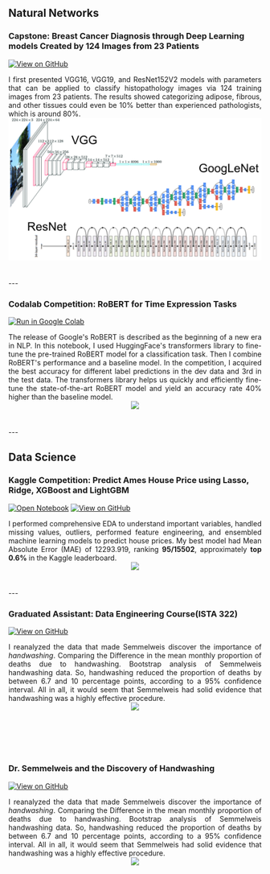 ## Natural Networks

### Capstone: Breast Cancer Diagnosis through Deep Learning models Created by 124 Images from 23 Patients

[![View on GitHub](https://img.shields.io/badge/GitHub-View_on_GitHub-blue?logo=GitHub)](https://github.com/peichenleegy/Capstone_BreastCancer.git)

<div style="text-align: justify">I first presented VGG16, VGG19, and ResNet152V2 models with parameters that can be applied to classify histopathology images via 124 training images from 23 patients. The results showed categorizing adipose, fibrous, and other tissues could even be 10% better than experienced pathologists, which is around 80%.
</div>

<center><img src="images/CNN.webp"/></center>
<br></br>
---
<!-- 
My complete implementation of assignments and projects in [***CS224n: Natural Language Processing with Deep Learning***](http://web.stanford.edu/class/cs224n/) by Stanford (Winter, 2019).
**Neural Machine Translation:** An NMT system which translates texts from Spanish to English using a Bidirectional LSTM encoder for the source sentence and a Unidirectional LSTM Decoder with multiplicative attention for the target sentence 
([GitHub](https://github.com/chriskhanhtran/CS224n-NLP-Solutions/tree/master/assignments/)). -->

### Codalab Competition: RoBERT for Time Expression Tasks

[![Run in Google Colab](https://img.shields.io/badge/Colab-Run_in_Google_Colab-blue?logo=Google&logoColor=FDBA18)](https://colab.research.google.com/drive/1FkyewiiSBLAnBOILEKG_KJF4cRSdZZ8h?usp=sharing)

<div style="text-align: justify">The release of Google's RoBERT is described as the beginning of a new era in NLP. In this notebook, I used HuggingFace's transformers library to fine-tune the pre-trained RoBERT model for a classification task. Then I combine RoBERT's performance and a baseline model. In the competition, I acquired the best accuracy for different label predictions in the dev data and 3rd in the test data. The transformers library helps us quickly and efficiently fine-tune the state-of-the-art RoBERT model and yield an accuracy rate 40% higher than the baseline model.</div>

<center><img src="images/BERT-classification.png"/></center>
<br></br>
---

## Data Science

### Kaggle Competition: Predict Ames House Price using Lasso, Ridge, XGBoost and LightGBM

[![Open Notebook](https://img.shields.io/badge/Jupyter-Open_Notebook-blue?logo=Jupyter)](projects/ames-house-price.html)
[![View on GitHub](https://img.shields.io/badge/GitHub-View_on_GitHub-blue?logo=GitHub)](https://github.com/ua-ista-457/graduate-project-pe791006ggy.git)

<div style="text-align: justify">I performed comprehensive EDA to understand important variables, handled missing values, outliers, performed feature engineering, and ensembled machine learning models to predict house prices. My best model had Mean Absolute Error (MAE) of 12293.919, ranking <b>95/15502</b>, approximately <b>top 0.6%</b> in the Kaggle leaderboard.</div>

<center><img src="images/ames-house-price???.jpg"/></center>
<br></br>
---

### Graduated Assistant: Data Engineering Course(ISTA 322)

<!-- [![Open Web App](https://img.shields.io/badge/Heroku-Open_Web_App-blue?logo=Heroku)](http://credit-risk.herokuapp.com/) -->
<!-- [![Open Notebook](https://img.shields.io/badge/Jupyter-Open_Notebook-blue?logo=Jupyter)](https://github.com/chriskhanhtran/credit-risk-prediction/blob/master/documents/Notebook.ipynb) -->
[![View on GitHub](https://img.shields.io/badge/GitHub-View_on_GitHub-blue?logo=GitHub)](https://github.com/peichenleegy/DiscoveryHandwashing/blob/main/Discovery_Handwashing.ipynb)

<div style="text-align: justify"> I reanalyzed the data that made Semmelweis discover the importance of <em>handwashing</em>.  Comparing the Difference in the mean monthly proportion of deaths due to handwashing. Bootstrap analysis of Semmelweis handwashing data. So, handwashing reduced the proportion of deaths by between 6.7 and 10 percentage points, according to a 95% confidence interval. All in all, it would seem that Semmelweis had solid evidence that handwashing was a highly effective procedure.</div>

<center><img src="images/credit-risk-webapp????.png"/></center>

<br></br>
---

### Dr. Semmelweis and the Discovery of Handwashing

<!-- [![Open Web App](https://img.shields.io/badge/Heroku-Open_Web_App-blue?logo=Heroku)](http://credit-risk.herokuapp.com/) -->
<!-- [![Open Notebook](https://img.shields.io/badge/Jupyter-Open_Notebook-blue?logo=Jupyter)](https://github.com/chriskhanhtran/credit-risk-prediction/blob/master/documents/Notebook.ipynb) -->
[![View on GitHub](https://img.shields.io/badge/GitHub-View_on_GitHub-blue?logo=GitHub)](https://github.com/peichenleegy/DiscoveryHandwashing/blob/main/Discovery_Handwashing.ipynb)

<div style="text-align: justify"> I reanalyzed the data that made Semmelweis discover the importance of <em>handwashing</em>.  Comparing the Difference in the mean monthly proportion of deaths due to handwashing. Bootstrap analysis of Semmelweis handwashing data. So, handwashing reduced the proportion of deaths by between 6.7 and 10 percentage points, according to a 95% confidence interval. All in all, it would seem that Semmelweis had solid evidence that handwashing was a highly effective procedure.</div>

<center><img src="images/credit-risk-webapp????.png"/></center>

<!-- ---
## Filmed by me

[![View My Films](https://img.shields.io/badge/YouTube-View_My_Films-grey?logo=youtube&labelColor=FF0000)](https://www.youtube.com/watch?v=vfZwdEWgUPE)

<div style="text-align: justify">Besides Data Science, I also have a great passion for photography and videography. Below is a list of films I documented to retain beautiful memories of places I traveled to and amazing people I met on the way.</div>
<br>

- [Ada Von Weiss - You Regret (Winter at Niagara)](https://www.youtube.com/watch?v=-5esqvmPnHI)
- [The Weight We Carry is Love - TORONTO](https://www.youtube.com/watch?v=vfZwdEWgUPE)
- [In America - Boston 2017](https://www.youtube.com/watch?v=YdXufiebgyc)
- [In America - We Call This Place Our Home (Massachusetts)](https://www.youtube.com/watch?v=jzfcM_iO0FU)

--- -->

<!-- ---
### Detect Food Trends from Facebook Posts: Co-occurence Matrix, Lift and PPMI

[![Open Notebook](https://img.shields.io/badge/Jupyter-Open_Notebook-blue?logo=Jupyter)](projects/detect-food-trends-facebook.html)
[![View on GitHub](https://img.shields.io/badge/GitHub-View_on_GitHub-blue?logo=GitHub)](https://github.com/chriskhanhtran/facebook-detect-food-trends)

<div style="text-align: justify">First I build co-occurence matrices of ingredients from Facebook posts from 2011 to 2015. Then, to identify interesting and rare ingredient combinations that occur more than by chance, I calculate Lift and PPMI metrics. Lastly, I plot time-series data of identified trends to validate my findings. Interesting food trends have emerged from this analysis.</div>
<br>
<center><img src="images/fb-food-trends.png"></center>
<br>

---
### Detect Spam Messages: TF-IDF and Naive Bayes Classifier

[![Open Notebook](https://img.shields.io/badge/Jupyter-Open_Notebook-blue?logo=Jupyter)](projects/detect-spam-nlp.html)
[![View on GitHub](https://img.shields.io/badge/GitHub-View_on_GitHub-blue?logo=GitHub)](https://github.com/chriskhanhtran/detect-spam-messages-nlp/blob/master/detect-spam-nlp.ipynb)

<div style="text-align: justify">In order to predict whether a message is spam, first I vectorized text messages into a format that machine learning algorithms can understand using Bag-of-Word and TF-IDF. Then I trained a machine learning model to learn to discriminate between normal and spam messages. Finally, with the trained model, I classified unlabel messages into normal or spam.</div>
<br>
<center><img src="images/detect-spam-nlp.png"/></center>
<br> 
### Predict Breast Cancer with RF, PCA and SVM using Python

[![Open Notebook](https://img.shields.io/badge/Jupyter-Open_Notebook-blue?logo=Jupyter)](projects/breast-cancer.html)
[![View on GitHub](https://img.shields.io/badge/GitHub-View_on_GitHub-blue?logo=GitHub)](https://github.com/chriskhanhtran/predict-breast-cancer-with-rf-pca-svm/blob/master/breast-cancer.ipynb)

<div style="text-align: justify">In this project I am going to perform comprehensive EDA on the breast cancer dataset, then transform the data using Principal Components Analysis (PCA) and use Support Vector Machine (SVM) model to predict whether a patient has breast cancer.</div>
<br>
<center><img src="images/breast-cancer.png"/></center>
<br>

---
### Business Analytics Conference 2018: How is NYC's Government Using Money?

[![Open Research Poster](https://img.shields.io/badge/PDF-Open_Research_Poster-blue?logo=adobe-acrobat-reader&logoColor=white)](pdf/bac2018.pdf)

<div style="text-align: justify">In three-month research and a two-day hackathon, I led a team of four students to discover insights from 6 million records of NYC and Boston government spending data sets and won runner-up prize for the best research poster out of 18 participating colleges.</div>
<br>
<center><img src="images/bac2018.JPG"/></center>
<br>-->

<!-- <center>© 2023 Peggy Lee Powered by Jekyll and the Minimal Theme.</center> -->

